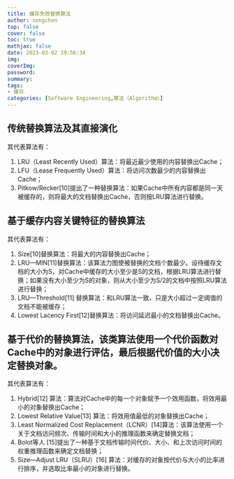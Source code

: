 ```yaml
---
title: 缓存失效替换算法
author: songchen
top: false
cover: false
toc: true
mathjax: false
date: 2023-03-02 19:56:34
img:
coverImg:
password:
summary:
tags:
- 缓存
categories: [Software Engineering,算法（Algorithm）]
---
```



## 传统替换算法及其直接演化

其代表算法有：

1.  LRU（Least Recently Used）算法：将最近最少使用的内容替换出Cache；
2.  LFU（Lease Frequently Used）算法：将访问次数最少的内容替换出Cache；
3.  Pitkow/Recker[10]提出了一种替换算法：如果Cache中所有内容都是同一天被缓存的，则将最大的文档替换出Cache，否则按LRU算法进行替换。

## 基于缓存内容关键特征的替换算法

其代表算法有：

1.  Size[10]替换算法：将最大的内容替换出Cache；
2.  LRU—MIN[11]替换算法：该算法力图使被替换的文档个数最少。设待缓存文档的大小为S，对Cache中缓存的大小至少是S的文档，根据LRU算法进行替换；如果没有大小至少为S的对象，则从大小至少为S/2的文档中按照LRU算法进行替换；
3.  LRU—Threshold[11] 替换算法：和LRU算法一致，只是大小超过一定阈值的文档不能被缓存；
4.  Lowest Lacency First[12]替换算法：将访问延迟最小的文档替换出Cache。

## 基于代价的替换算法，该类算法使用一个代价函数对Cache中的对象进行评估，最后根据代价值的大小决定替换对象。

其代表算法有：

1.  Hybrid[12] 算法：算法对Cache中的每一个对象赋予一个效用函数，将效用最小的对象替换出Cache；
2.  Lowest Relative Value[13] 算法：将效用值最低的对象替换出Cache；
3.  Least Normalized Cost Replacement（LCNR）[14]算法：该算法使用一个关于文档访问频次、传输时间和大小的推理函数来确定替换文档；
4.  Bolot等人 [15]提出了一种基于文档传输时间代价、大小、和上次访问时间的权重推理函数来确定文档替换；
5.  Size—Adjust LRU（SLRU）[16] 算法：对缓存的对象按代价与大小的比率进行排序，并选取比率最小的对象进行替换。